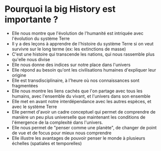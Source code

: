 # Pourquoi la big History est importante ?

- Elle nous montre que l'évolution de l'humanité est intriquée avec l'évolution du système Terre
- Il y a des leçons à apprendre de l'histoire du système Terre si on veut survivre sur le long terme (ex: les extinctions de masse)
- C'est une histoire qui transcende les nations, qui nous rassemble plus qu'elle nous divise
- Elle nous donne des indices sur notre place dans l'univers
- Elle répond au besoin qu'ont les civilisations humaines d'expliquer leur origine
- Elle est transdisciplinaire, à l'heure où nos connaissances sont fragmentées
- Elle nous montre les liens cachés que l'on partage avec tous les humains, avec l'ensemble du vivant, et l'univers dans son ensemble
- Elle met en avant notre interdépendance avec les autres espèces, et avec le système Terre
- Elle permet d'avoir un cadre conceptuel qui permet de comprendre de manière un peu plus universelle que maintenant les conditions de l'émergence de la complexité dans l'univers.
- Elle nous permet de "penser comme une planète", de changer de point de vue et de focus pour mieux nous comprendre
- Elle illustre les avantages de pouvoir penser le monde à plusieurs échelles (spatiales et temporelles)
